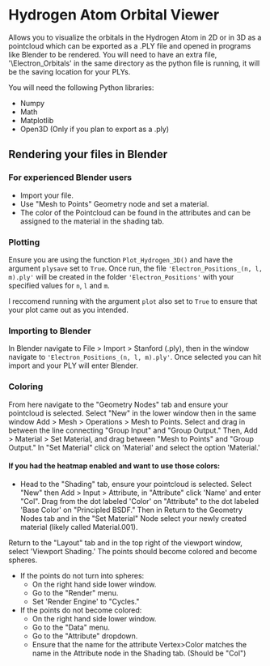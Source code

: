 # Hydrogen Atom Orbital Viewer

Allows you to visualize the orbitals in the Hydrogen Atom in 2D or in 3D as a pointcloud which can be exported as a .PLY file and opened in programs like Blender to be rendered.
You will need to have an extra file, '\Electron_Orbitals\' in the same directory as the python file is running, it will be the saving location for your PLYs.

You will need the following Python libraries:
- Numpy
- Math
- Matplotlib
- Open3D (Only if you plan to export as a .ply)

## Rendering your files in Blender

### For experienced Blender users
- Import your file.
- Use "Mesh to Points" Geometry node and set a material.
- The color of the Pointcloud can be found in the attributes and can be assigned to the material in the shading tab.

### Plotting
Ensure you are using the function `Plot_Hydrogen_3D()` and have the argument `plysave` set to `True`. 
Once run, the file `'Electron_Positions_(n, l, m).ply'` will be created in the folder `'Electron_Positions'` with your specified values for `n`, `l` and `m`.

I reccomend running with the argument `plot` also set to `True` to ensure that your plot came out as you intended.

### Importing to Blender
In Blender navigate to File > Import > Stanford (.ply), then in the window navigate to `'Electron_Positions_(n, l, m).ply'`. Once selected you can hit import and your PLY will enter Blender.

### Coloring
From here navigate to the "Geometry Nodes" tab and ensure your pointcloud is selected. Select "New" in the lower window then in the same window Add > Mesh > Operations > Mesh to Points. Select and drag in between the line connecting "Group Input" and "Group Output." Then, Add > Material > Set Material, and drag between "Mesh to Points" and "Group Output." In "Set Material" click on 'Material' and select the option 'Material.'

#### If you had the heatmap enabled and want to use those colors:
- Head to the "Shading" tab, ensure your pointcloud is selected. Select "New" then Add > Input > Attribute, in "Attribute" click 'Name' and enter "Col". Drag from the dot labeled 'Color' on "Attribute" to the dot labeled 'Base Color' on "Principled BSDF." Then in  Return to the Geometry Nodes tab and in the "Set Material" Node select your newly created material (likely called Material.001).

Return to the "Layout" tab and in the top right of the viewport window, select 'Viewport Shading.' The points should become colored and become spheres. 
- If the points do not turn into spheres:
  - On the right hand side lower window.
  - Go to the "Render" menu.
  - Set 'Render Engine' to "Cycles."
- If the points do not become colored:
  - On the right hand side lower window.
  - Go to the "Data" menu.
  - Go to the "Attribute" dropdown.
  - Ensure that the name for the attribute Vertex>Color matches the name in the Attribute node in the Shading tab. (Should be "Col")

